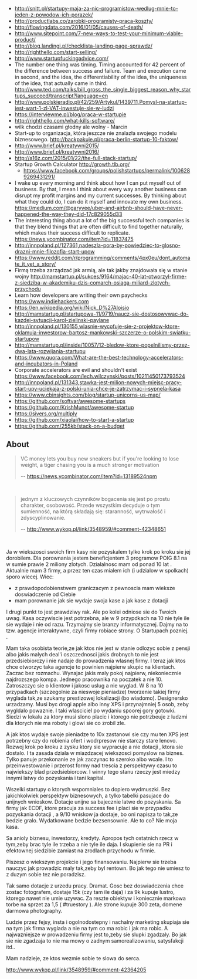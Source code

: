 - http://snitt.pl/startupy-maja-za-nic-programistow-wedlug-mnie-to-jeden-z-powodow-ich-porazek/
- http://productlabs.co/zarobki-programisty-praca-koszty/
- http://flowingdata.com/2016/01/05/causes-of-death/
- http://www.sitepoint.com/7-new-ways-to-test-your-minimum-viable-product/
- http://blog.landingi.pl/checklista-landing-page-sprawdz/
- http://righthello.com/start-selling/
- http://www.startupfuckingadvice.com/
- The number one thing was timing. Timing accounted for 42 percent of the difference between success and failure. Team and execution came in second, and the idea, the differentiability of the idea, the uniqueness of the idea, that actually came in third. http://www.ted.com/talks/bill_gross_the_single_biggest_reason_why_startups_succeed/transcript?language=en
- http://www.polskieradio.pl/42/259/Artykul/1439711,Pomysl-na-startup-jest-wart-1-zl-VAT-inwestuje-sie-w-ludzi
- https://interviewme.pl/blog/praca-w-startupie
- http://righthello.com/what-kills-software/
- wilk chodzi czasami głodny ale wolny - Marcin
- Start-up to organizacja, która jeszcze nie znalazła swojego modelu biznesowego. http://backpakuje.pl/praca-berlin-startup-10-faktow/
- http://www.brief.pl/kreatywni2015/
- http://www.brief.pl/kreatywni2016/
- http://a16z.com/2015/01/22/the-full-stack-startup/
- Startup Growth Calculator http://growth.tlb.org/
  - https://www.facebook.com/groups/polishstartups/permalink/1006289269431291/
- I wake up every morning and think about how I can put myself out of business. By that, I mean I think about every way another business can disrupt my profit margins and my current successes. By thinking about what they could do, I can do it myself and innovate my own business. https://medium.com/@garyvee/uber-and-airbnb-should-have-never-happened-the-way-they-did-17c829055d33
- The interesting thing about a lot of the big successful tech companies is that they blend things that are often difficult to find together naturally, which makes their success difficult to replicate. https://news.ycombinator.com/item?id=11837475
- http://innpoland.pl/127361,nadeszla-pora-by-powiedziec-to-glosno-drazni-mnie-filozofia-start-upow
- https://www.reddit.com/r/programming/comments/4px0eu/dont_automate_it_yet_a_story/
- Firmą trzeba zarządzać jak armią, ale tak jakby znajdowała się w stanie wojny http://mamstartup.pl/sukces/9164/majac-40-lat-otworzyl-firme-z-siedziba-w-akademiku-dzis-comarch-osiaga-miliard-zlotych-przychodu
- Learn how developers are writing their own paychecks https://www.indiehackers.com
- https://en.wikipedia.org/wiki/Nick_D%27Aloisio
- http://mamstartup.pl/startupowa-11/9719/naucz-sie-dostosowywac-do-kazdej-sytuacji-karol-zielinski-paylane
- http://innpoland.pl/130155,wlasnie-wycofuje-sie-z-projektow-ktore-oklamuja-inwestorow-bartosz-mankowski-szczerze-o-polskim-swiatku-startupow
- http://mamstartup.pl/inside/10057/12-bledow-ktore-popelnilismy-przez-dwa-lata-rozwijania-startupu
- https://www.quora.com/What-are-the-best-technology-accelerators-and-incubators-in-Poland
- Corporate accelerators are evil and shouldn't exist https://www.facebook.com/lech.wilczynski/posts/10211450173793524
- http://innpoland.pl/131343,stawka-jest-milion-nowych-miejsc-pracy-start-upy-uciekaja-z-polski-unia-chce-je-zatrzymac-i-sypnela-kasa
- https://www.cbinsights.com/blog/startup-unicorns-us-map/
- https://github.com/softvar/awesome-startups
- https://github.com/KrishMunot/awesome-startup
- https://sivers.org/multiply
- https://github.com/xiaolai/how-to-start-a-startup
- https://github.com/255kb/stack-on-a-budget

## About

>VC money lets you buy new sneakers but if you're looking to lose weight, a tiger chasing you is a much stronger motivation
>
>-- https://news.ycombinator.com/item?id=13189524npm

<br>

>jednym z kluczowych czynników bogacenia się jest po prostu charakter, osobowość. Przede wszystkim decyduje o tym sumienność, na którą składają się: staranność, wytrwałość i zdyscyplinowanie.
>
>-- http://www.wykop.pl/link/3548959/#comment-42348651

<br>

Ja w wiekszosci swoich firm kasy nie pozyskalem tylko krok po kroku sie jej dorobilem. 
Dla porownania jestem beneficjentem 3 programow POIG 8.1 na w sumie prawie 2 miliony zlotych. Dzialalnosc mam od ponad 10 lat . Aktualnie mam 3 firmy, a przez ten czas mialem ich (i udzialow w spolkach) sporo wiecej. Wiec:

- z prawdopodobienstwem graniczacym z pewnoscia mam wieksze doswiadczenie od Ciebie
- mam porownanie jak sie wydaje swoja kase a jak kase z dotacji

I drugi punkt to jest prawdziwy rak. Ale po kolei odniose sie do Twoich uwag. Kasa oczywiscie jest potrzebna, ale w 9 przypdkach na 10 nie tyle ile sie wydaje i nie od razu. Trzymajmy sie branzy informatycznej. Dajmy na to tzw. agencje interaktywne, czyli firmy robiace strony. O Startupach pozniej. .

Mam taka osobista teorie,ze jak ktos nie jest w stanie odlozyc sobie z pensji albo jakis malych deal'i oszczednosci jakis drobnych to nie jest przedsiebiorczy i nie nadaje do prowadzenia wlasnej firmy. 
I teraz jak ktos chce otworzyc taka agencje to powinien najpierw skupic na klientach. Zaczac bez rozmachu. Wynajac jakis maly pokoj najpierw, niekoniecznie najdrozszego kompa. Jednego pracownika na poczatek a nie 10. Zatroszczyc sie o klientow i jakosc uslug a nie wyglad. W 8 na 10 przypadkach (szczegolnie za nieswoje pieniadze) tworzenie takiej firmy wyglada tak,ze szukamy prestizowej lokalizacji (bo wiadomo). Designersko urzadzamy. Musi byc drogi apple albo inny XPS i przynajmniej 5 osob, zeby wygldalo powaznie. I taki wlasciciel po wydaniu spoorej gory gotowki. Siedzi w lokalu za ktory musi slono placic i ktorego nie potrzbeuje z ludzmi dla ktorych nie ma roboty i glowi sie co zrobil zle. 

A jak ktos wydaje swoje pieniadze to 10x zastanowi sie czy mu ten XPS jest potrzebny czy do robienia ofert i wodrpresow nie starczy stare lenovo. Rozwoj krok po kroku z zysku ktory sie wypracuje a nie dotacji , ktora sie dostalo. 
I ta zasada dziala w miazdzacej wiekszosci pomyslow na biznes. Tylko panuje przekonanie ze jak zaczynac to szeroko albo wcale. 
I to przeinwestowanie i przerost formy nad trescia z perspektywy czasu to najwiekszy blad przedsiebiorcow. I winny tego stanu rzeczy jest miedzy innymi latwy do pozyskania i tani kapital. 

Wszelki startupy o ktorych wspomniales to dopiero wydmuszki. Bez jakichkolwiek perspektyw biznesowych, a tylko tabelki pasujace do unijnych wnioskow. Dotacje unijne sa bajecznie latwe do pozyskania. Sa firmy jak ECDF, ktore pracuja za success fee i placi sie w przypadku pozyskania dotacji , a 9/10 wniskow ja dostaje, bo oni napisza to tak,ze bedzie gralo. Wydatkowane bedzie bezsensownie. Ale to co? Nie moja kasa. 

Sa anioly biznesu, inwestorzy, kredyty. Apropos tych ostatnich rzecz w tym,zeby brac tyle ile trzeba a nie tyle ile daja. 
I skupienie sie na PR i efektownej siedzibie zamiast na zrodlach przychodu w firmie. 

Piszesz o wiekszym projekcie i jego finansowaniu. Najpierw sie trzeba nauczyc jak prowadzic maly tak,zeby byl rentown. Bo jak tego nie umiesz to z duzym sobie tez nie poradzisz. 

Tak samo dotacje z urzedu pracy. Dramat. Gosc bez doswiadczenia chce zostac fotografem, dostaje 15k (czy tam ile daja) i za 9k kupuje lustro, ktorego nawet nie umie uzywac. Za reszte obiektyw i koniecznie markowa torbe na sprzet za 1,5 ( #truestory ). Ale strone kupuje 300 zeta, domene darmowa <nazwisko> photography. 

Ludzie przez fejsy, insta i ogolnodostepny i nachalny marketing skupiaja sie na tym jak firma wyglada a nie na tym co ma robic i jak ma robic. A najwazniejsze w prowadzeniu firmy jest to,zeby sie slupki zgadzaly. Bo jak sie nie zgadzaja to nie ma mowy o zadnym samorealizowaniu, satysfakcji itd..

Mam nadzieje, ze ktos wezmie sobie te slowa do serca.

http://www.wykop.pl/link/3548959/#comment-42364205
